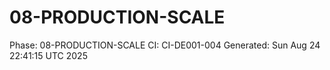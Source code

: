 # 08-PRODUCTION-SCALE
Phase: 08-PRODUCTION-SCALE
CI: CI-DE001-004
Generated: Sun Aug 24 22:41:15 UTC 2025
